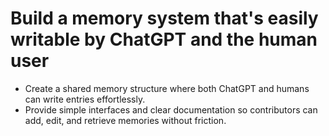 # Build a memory system that's easily writable by ChatGPT and the human user

- Create a shared memory structure where both ChatGPT and humans can write entries effortlessly.
- Provide simple interfaces and clear documentation so contributors can add, edit, and retrieve memories without friction.
